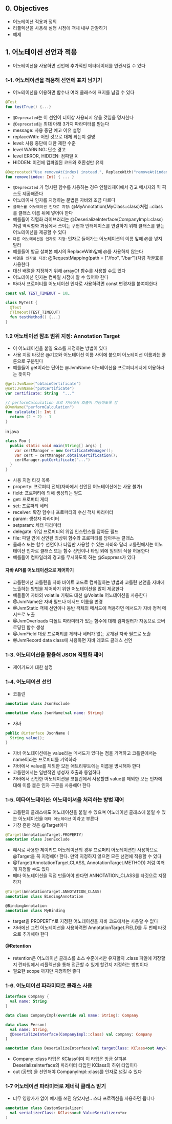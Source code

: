 ## 0. Objectives
- 어노테이션 적용과 정의
- 리플렉션을 사용해 실행 시점에 객체 내부 관찰하기
- 예제

## 1. 어노테이션 선언과 적용
- 어노테이션을 사용하면 선언에 추가적인 메타데이터를 연관시킬 수 있다

### 1-1. 어노테이션을 적용해 선언에 표지 남기기
- 어노테이션을 이용하면 함수나 여러 클래스에 표지를 남길 수 있다
```.kt
@Test
fun testTrue() {...}
```
- `@Deprecated`는 이 선언이 더이상 사용되지 않을 것임을 명시한다
- `@Deprecated`는 최대 아래 3가지 파라미터를 받는다
- message: 사용 중단 예고 이유 설명
- replaceWith: 어떤 것으로 대체 되는지 설명
- level: 사용 중단에 대한 제한 수준
- level WARNING: 단순 경고
- level ERROR, HIDDEN: 컴파일 X
- HIDDEN: 이전에 컴파일된 코드와 호환성만 유지
```.kt
@Deprecated("Use removeAt(index) instead.", ReplaceWith("removeAt(index)"))
fun remove(index: Int) { ... }
```
- `@Deprecated` 가 명시된 함수를 사용하는 경우 인텔리제이에서 경고 메시지와 퀵 픽스도 제공해준다
- 어노테이셔 인자를 지정하는 문법은 자바와 조금 다르다
- `클래스를 어노테이션 인자로 지정`: @MyAnnotation(MyClass::class)처럼 ::class를 클래스 이름 뒤에 넣어야 한다
- 예를들어 직렬화 라이브러리는 @DeserializeInterface(CompanyImpl::class)처럼 역직렬화 과정에서 쓰이는 구현과 인터페이스를 연결하기 위해 클래스를 받는 어노테이션을 제공할 수 있다
- `다른 어노테이션을 인자로 지정`: 인자로 들어가는 어노테이션의 이름 앞에 @를 넣지 말라
- 예를들어 방금 살펴본 예시의 ReplaceWith앞에 @를 사용하지 않는다
- `배열을 인자로 지정`: @RequestMapping(path = ["/foo", "/bar"])처럼 각괄호를 사용한다
- 대신 배열을 지정하기 위해 arrayOf 함수를 사용할 수도 있다
- 어노테이션 인자는 컴파일 시점에 알 수 있어야 한다
- 따라서 프로퍼티를 어노테이션 인자로 사용하려면 const 변경자를 붙여야한다
```.kt
const val TEST_TIMEOUT = 10L

class MyTest {
  @Test
  @Timeout(TEST_TIMEOUT)
  fun testMethod() {...}
}
```

### 1.2 어노테이션 참조 범위 지정: Annotation Target
- 이 어노테이션을 붙일 요소를 지정하는 방법이 있다
- 사용 지점 타깃은 @기호와 어노테이션 이름 사이에 붙으며 어노테이션 이름과는 콜론으로 구분된다
- 예를들어 get이라는 단어는 @JvmName 어노테이션을 프로퍼티게터에 이용하라는 뜻이다
```.kt
@get:JvmName("obtainCertificate")
@set:JvmName("putCertificate")
var certificate: String  "..."

// performCalculation 으로 자바에서 호출이 가능하도록 함
@JvmName("performCalculation")
fun calculate(): Int {
  return (2 + 2) - 1
}
```

in java
```.java
class Foo {
  public static void main(String[] args) {
    var certManager = new CertificateManager();
    var cert = certManager.obtainCertification();
    certManager.putCertificate("...")
  }
}
```
- 사용 지점 타깃 목록
- property: 프로퍼티 전체(자바에서 선언된 어노테이션에는 사용 불가)
- field: 프로퍼티에 의해 생성되는 필드
- get: 프로퍼티 게터
- set: 프로퍼티 세터
- receiver: 확장 함수나 프로퍼티의 수신 객체 파라미터
- param: 생성자 파라미터
- setparam: 세터 파라미터
- delegate: 위임 프로퍼티의 위임 인스턴스를 담아둔 필드
- file: 파일 안에 선언된 최상위 함수와 프로퍼티를 담아두는 클래스
- 클래스 또는 함수 선언이나 타입만 사용할 수 있는 자바와 달리 코틀린에서는 어노테이션 인자로 클래스 또는 함수 선언이나 타입 외에 임의의 식을 허용한다
- 예를들어 컴파일러의 경고를 무시하도록 하는 @Suppress가 있다

#### 자바 API를 어노테이션으로 제어하기
- 코틀린에선 코틀린을 자바 바이트 코드로 컴파일하는 방법과 코틀린 선언을 자바에 노출하는 방법을 제어하기 위한 어노테이션을 많이 제공한다
- 예들들어 자바의 volatile 키워드 대신 @Volatile 어노테이션을 사용한다
- @JvmName은 자바 필드나 메서드 이름을 변경
- @JvmStatic 객체 선언이나 동반 객체의 메서드에 적용하면 메서드가 자바 정적 메서드로 노출
- @JvmOverloads 디폴트 파라미터가 있는 함수에 대해 컴파일러가 자동으로 오버로딩된 함수 생성
- @JvmField 대상 프로퍼티를 게터나 세터가 없는 공개된 자바 필드로 노출
- @JvmRecord data class에 사용하면 자바 레코드 클래스 선언

### 1-3. 어노테이션을 활용해 JSON 직렬화 제어
- 제이키드에 대한 설명

### 1-4. 어노테이션 선언
- 코틀린
```.kt
annotation class JsonExclude

annotation class JsonName(val name: String)
```
- 자바
```.java
public @interface JsonName {
  String value();
}
```
- 자바 어노테이션에는 value라는 메서드가 있다는 점을 기억하고 코틀린에서는 name이라는 프로퍼티를 기억하라
- 자바에서 value를 제외한 모든 애트리뷰트에는 이름을 명시해야 한다
- 코틀린에서는 일반적인 생성자 호출과 동일하다
- 자바에서 선언한 어노테이션을 코틀린에서 사용할떈 value를 제외한 모든 인자에 대해 이름 붙은 인자 구문을 사용해야 한다

### 1-5. 메타어노테이션: 어노테이셔을 처리하는 방법 제어
- 코틀린의 클래스에도 어노테이션을 붙일 수 있으며 어노테이션 클래스에 붙일 수 있는 어노테이션을 `메타 어노테이션` 이라고 부른다
- 가장 흔한 것은 @Target이다
```.kt
@Target(AnnotationTarget.PROPERTY)
annotation class JsonExclude
```
- 예시로 사용한 제이키드 어노테이션의 경우 프로퍼티 어노테이션만 사용하므로 @Target을 꼭 지정해야 한다. 만약 지정하지 않으면 모든 선언에 적용할 수 있다
- @Target(AnnotationTarget.CLASS, AnnotationTarget.METHOD) 처럼 여러개 지정할 수도 있다
- 메타 어노테이션을 직접 만들어야 한다면 ANNOTATION_CLASS를 타깃으로 지정하자
```.kt
@Target(AnnotationTarget.ANNOTATION_CLASS)
annotation class BindingAnnotation

@BindingAnnotation
annotation class MyBinding
```
- target을 PROPERTY로 지정한 어노테이션을 자바 코드에서는 사용할 수 없다
- 자바에선 그런 어노테이션을 사용하려면 AnnotationTarget.FIELD를 두 번째 타깃으로 추가해야 한다
#### @Retention
- retention은 어노테이션 클래스를 소스 수준에서만 유지할지 .class 파일에 저장할지 런타임에서 리플렉션을 통해 접근할 수 있게 할건지 지정하는 방법이다
- 필요한 scope 까지만 지정하면 좋다

### 1-6. 어노테이션 파라미터로 클래스 사용 
```.kt
interface Company {
  val name: String
}

data class CompanyImpl(override val name: String): Company

data class Person(
  val name: String,
  @DeserializeInterface(CompanyImpl::class) val company: Company
)

annotation class DeserializeInterface(val targetClass: KClass<out Any>)
```

- Company::class 타입은 KClass<CompanyImpl>이며 이 타입은 방금 살펴본 DeserializeInterface의 파라미터 타입인 KClass<out Any>의 하위 타입이다
- out (공변) 을 선언해야 CompanyImpl::class를 인자로 넘길 수 있다

### 1-7 어노테이션 파라미터로 제네릭 클래스 받기
- 너무 영양가가 없어 예시를 쓰진 않았지만.. 스타 프로젝션을 사용하면 됩니다
```.kt
annotation class CustomSerializer(
  val serializerClass: KClass<out ValueSerializer<*>>
)
```
